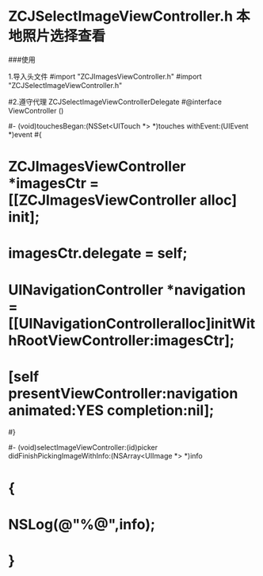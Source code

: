 


# ZCJSelectImageViewController.h 本地照片选择查看  

###使用

1.导入头文件
#import "ZCJImagesViewController.h"
#import "ZCJSelectImageViewController.h"

#2.遵守代理  ZCJSelectImageViewControllerDelegate
#@interface ViewController ()<ZCJSelectImageViewControllerDelegate>


#- (void)touchesBegan:(NSSet<UITouch *> *)touches withEvent:(UIEvent *)event
#{
#   ZCJImagesViewController *imagesCtr = [[ZCJImagesViewController alloc] init];

#   imagesCtr.delegate = self;

#   UINavigationController *navigation =    [[UINavigationControlleralloc]initWithRootViewController:imagesCtr];

#   [self presentViewController:navigation animated:YES completion:nil];

#}

#- (void)selectImageViewController:(id)picker didFinishPickingImageWithInfo:(NSArray<UIImage *> *)info
#   {
#       NSLog(@"%@",info);
#   }


